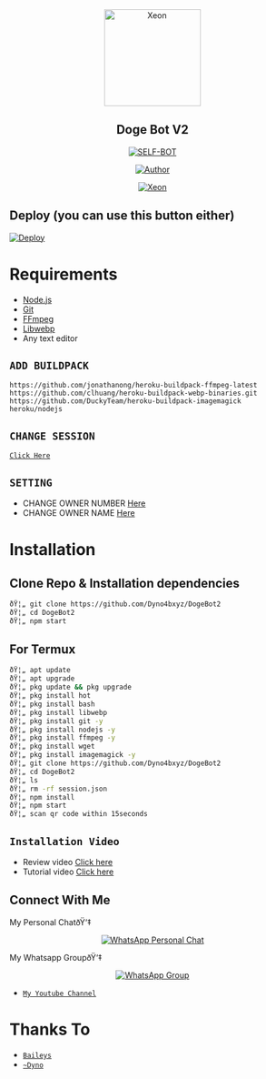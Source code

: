 <div align="center">
<img src="https://i.ibb.co/LPbHTfL/nsfwdoge.jpg?format=jpg&name=900x900" alt="Xeon" width="170" />

## Doge Bot V2

</div>

<p align="center">
<a href="##"><img title="SELF-BOT" src="https://img.shields.io/static/v1?label=Language&message=English&color=blue"></a>
</p>
<p align="center">
  <a href="https://github.com/Dyno4bxyz"><img title="Author" src="https://img.shields.io/badge/Author-Xeon-blue.svg?style=for-the-badge&logo=github" /></a>
</p>
<p align="center">
<a href="#"><img title="Xeon" src="https://img.shields.io/static/v1?label=WHATSAPP&message=Automated-Bot&color=blue"></a>
</p>

## Deploy (you can use this button either)
[![Deploy](https://www.herokucdn.com/deploy/button.svg)](https://heroku.com/deploy?template=https://github.com/Dyno4bxyz/Botv2Test/)

# Requirements
* [Node.js](https://nodejs.org/en/)
* [Git](https://git-scm.com/downloads)
* [FFmpeg](https://github.com/BtbN/FFmpeg-Builds/releases/download/autobuild-2020-12-08-13-03/ffmpeg-n4.3.1-26-gca55240b8c-win64-gpl-4.3.zip)
* [Libwebp](https://developers.google.com/speed/webp/download)
* Any text editor

## `ADD BUILDPACK`

```
https://github.com/jonathanong/heroku-buildpack-ffmpeg-latest
https://github.com/clhuang/heroku-buildpack-webp-binaries.git
https://github.com/DuckyTeam/heroku-buildpack-imagemagick
heroku/nodejs
```

## `CHANGE SESSION`

[`Click Here`](https://github.com/Dyno4bxyz/DogeBot2/blob/master/session.json#L1)

## `SETTING`

- CHANGE OWNER NUMBER [Here](https://github.com/Dyno4bxyz/DogeBot2/blob/master/settings.json#L10)
- CHANGE OWNER NAME [Here](https://github.com/Dyno4bxyz/DogeBot2/blob/master/settings.json#L12)

# Installation
## Clone Repo & Installation dependencies
```bash
ðŸ¦„ git clone https://github.com/Dyno4bxyz/DogeBot2
ðŸ¦„ cd DogeBot2
ðŸ¦„ npm start
```
## For Termux
```bash
ðŸ¦„ apt update
ðŸ¦„ apt upgrade
ðŸ¦„ pkg update && pkg upgrade 
ðŸ¦„ pkg install hot
ðŸ¦„ pkg install bash
ðŸ¦„ pkg install libwebp
ðŸ¦„ pkg install git -y
ðŸ¦„ pkg install nodejs -y 
ðŸ¦„ pkg install ffmpeg -y 
ðŸ¦„ pkg install wget
ðŸ¦„ pkg install imagemagick -y
ðŸ¦„ git clone https://github.com/Dyno4bxyz/DogeBot2
ðŸ¦„ cd DogeBot2
ðŸ¦„ ls
ðŸ¦„ rm -rf session.json
ðŸ¦„ npm install
ðŸ¦„ npm start
ðŸ¦„ scan qr code within 15seconds
```
## `Installation Video`
- Review video [Click here](https://youtu.be/zXvwqA8LvTw)
- Tutorial video [Click here](https://youtu.be/B7DN5miMS3k)
## Connect With Me
My Personal ChatðŸ‘‡
<p align="center">
 <a href="https://wa.me/+918421167416"><img alt="WhatsApp Personal Chat" src="https://img.shields.io/badge/WhatsApp-25D366?style=for-the-badge&logo=whatsapp&logoColor=black"/></a>
</p>

My Whatsapp GroupðŸ‘‡
<p align="center">
 <a href="https://chat.whatsapp.com/Dp2aFJZbLAzJlHepZp8TGt"><img alt="WhatsApp Group" src="https://img.shields.io/badge/WhatsApp-25D366?style=for-the-badge&logo=whatsapp&logoColor=black"/></a>
</p>

* [`My Youtube Channel`](https://youtube.com/channel/UCtWedsM6qnxD7WUMWuDZZeg)

# Thanks To
* [`Baileys`](https://github.com/adiwajshing/Baileys)
* [`~Dyno`](https://github.com/Dyno4bxyz)
